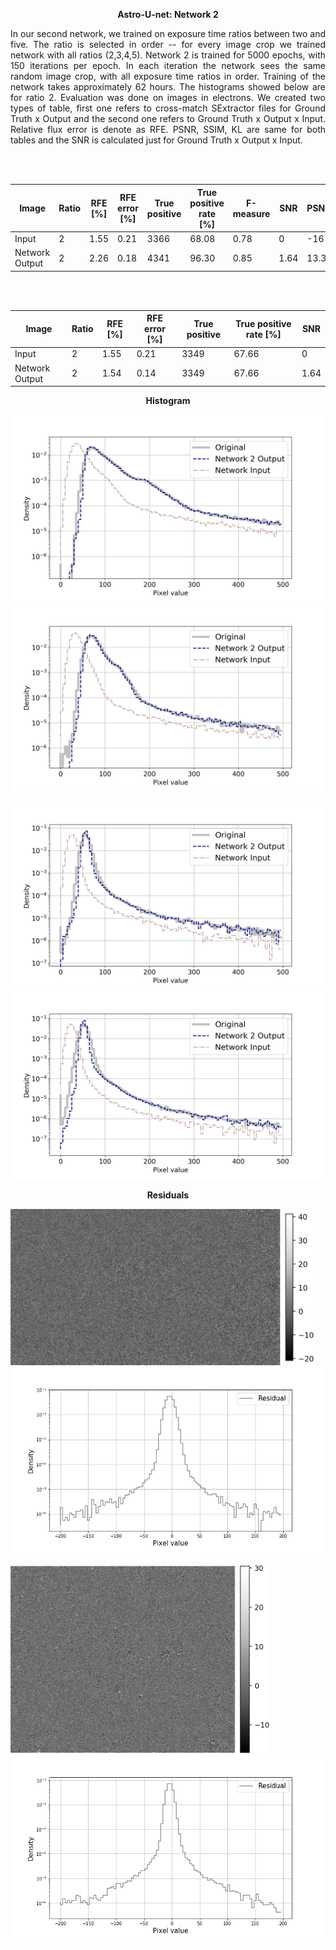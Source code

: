  <p align="center"> <b>  Astro-U-net:  Network 2 </b> </p>
 
 <p style="text-align:justify"> In our second network, we trained on exposure time ratios between two and five. The ratio is selected in order -- for every image crop we trained network with all ratios (2,3,4,5). Network 2 is trained for 5000 epochs, with 150 iterations per epoch. In each  iteration the network sees the same random image crop, with all exposure time ratios in order. Training of the network takes approximately 62 hours. The histograms showed below are for ratio 2. Evaluation was done on images in electrons. We created two types of table, first one refers to cross-match SExtractor files for Ground Truth x Output and the second one refers to Ground Truth x Output x Input. Relative flux error is denote as RFE. PSNR, SSIM, KL are same for both tables and the SNR is calculated just for Ground Truth x Output x Input.</p>
 
 <br/><br/>
 
 |Image|Ratio | RFE [%] | RFE error [%] | True positive |True positive rate [%] |F-measure| SNR | PSNR | SSIM | KL|
 | --- | --- | --- | --- | --- | --- | --- | --- | --- | --- | --- | 
 |Input | 2 | 1.55 | 0.21 | 3366 | 68.08 | 0.78 | 0 | -16 | 0.45 | 0.0231 |
 |Network Output | 2 | 2.26 |0.18| 4341 | 96.30 | 0.85 | 1.64 | 13.3 | 0.63 | 0.0069 |
 
 
 
 <br/><br/>
 
 |Image|Ratio | RFE [%] | RFE error [%] | True positive | True positive rate [%] | SNR | 
 | --- | --- | --- | --- | --- | --- | --- |
 |Input | 2 | 1.55 | 0.21 | 3349 | 67.66 |  0 | 
 |Network Output | 2 | 1.54 |0.14| 3349 | 67.66 | 1.64 |
 
</p>


<p align="center"> <b>  Histogram </b> </p>

	
<p align="left"><img src="hist/example1.png" height="300px"> <img src="hist/example2.png" height="300px"></p>

<p align="left"><img src="hist/example3.png" height="300px"> <img src="hist/example4.png" height="300px"></p>


<p align="center"> <b>  Residuals </b> </p>


<p align="left"><img src="Residuals/1.png" height="250px">    <img src="Residuals/histogram_1.png" height="300px"></p>

<p align="left"><img src="Residuals/6.png" height="300px">    <img src="Residuals/histogram_6.png" height="300px"></p>
